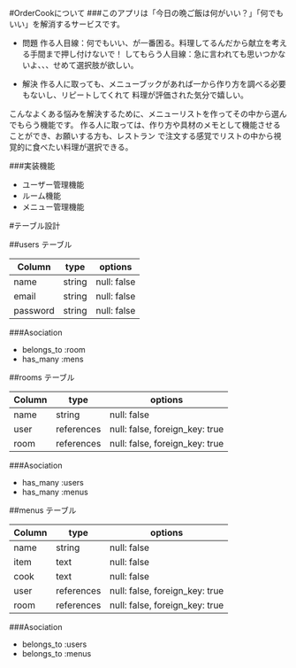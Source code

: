 #OrderCookについて
###このアプリは「今日の晩ご飯は何がいい？」「何でもいい」を解消するサービスです。

- 問題
作る人目線：何でもいい、が一番困る。料理してるんだから献立を考える手間まで押し付けないで！
してもらう人目線：急に言われても思いつかないよ、、、せめて選択肢が欲しい。

- 解決
作る人に取っても、メニューブックがあれば一から作り方を調べる必要もないし、リピートしてくれて
料理が評価された気分で嬉しい。

こんなよくある悩みを解決するために、メニューリストを作ってその中から選んでもらう機能です。
作る人に取っては、作り方や具材のメモとして機能させることができ、お願いする方も、レストラン
で注文する感覚でリストの中から視覚的に食べたい料理が選択できる。

###実装機能
- ユーザー管理機能
- ルーム機能
- メニュー管理機能


#テーブル設計

##users テーブル

|Column   |  type     | options     |
|---------|-----------|-------------|   
|name     |  string   | null: false |   
|email    |  string   | null: false |   
|password |  string   | null: false |  

###Asociation
- belongs_to :room
- has_many :mens


##rooms テーブル

|Column   |  type         | options                        |
|---------|---------------|--------------------------------|   
|name     |  string       | null: false                    |   
|user     |  references   | null: false, foreign_key: true |   
|room     |  references   | null: false, foreign_key: true |  

###Asociation
- has_many :users
- has_many :menus


##menus テーブル

|Column   |  type         | options                        |
|---------|---------------|--------------------------------|   
|name     |  string       | null: false                    |   
|item     |  text         | null: false                    |   
|cook     |  text         | null: false                    |   
|user     |  references   | null: false, foreign_key: true |   
|room     |  references   | null: false, foreign_key: true |  

###Asociation
- belongs_to :users
- belongs_to :menus